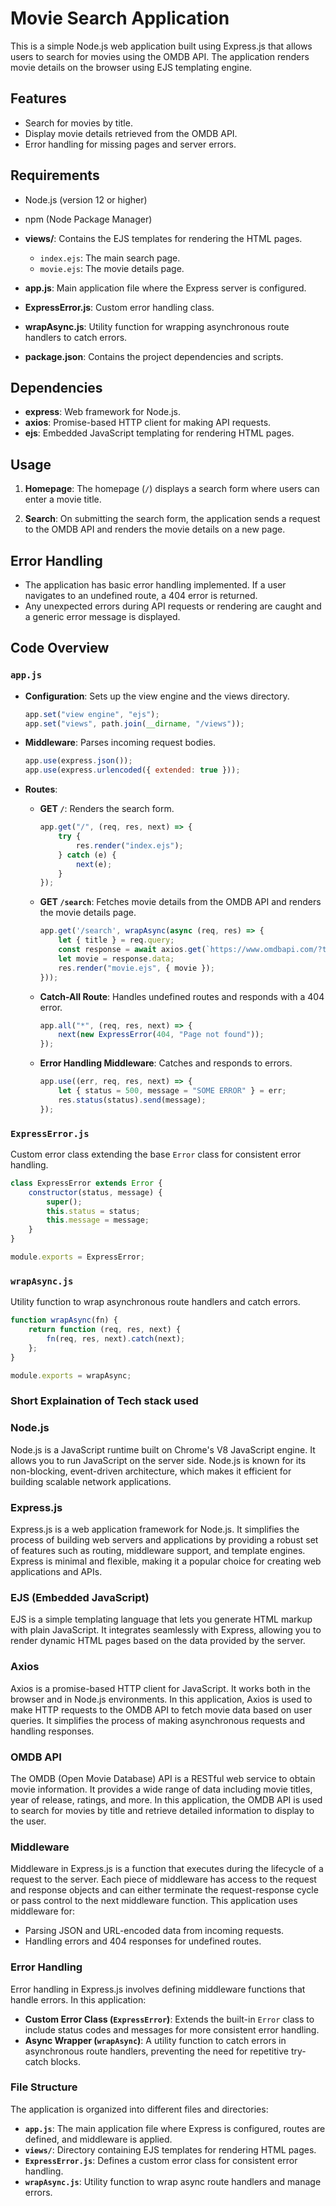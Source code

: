 # Movie Search Application

This is a simple Node.js web application built using Express.js that allows users to search for movies using the OMDB API. The application renders movie details on the browser using EJS templating engine.

## Features

- Search for movies by title.
- Display movie details retrieved from the OMDB API.
- Error handling for missing pages and server errors.

## Requirements

- Node.js (version 12 or higher)
- npm (Node Package Manager)

- **views/**: Contains the EJS templates for rendering the HTML pages.
  - `index.ejs`: The main search page.
  - `movie.ejs`: The movie details page.
- **app.js**: Main application file where the Express server is configured.
- **ExpressError.js**: Custom error handling class.
- **wrapAsync.js**: Utility function for wrapping asynchronous route handlers to catch errors.
- **package.json**: Contains the project dependencies and scripts.

## Dependencies

- **express**: Web framework for Node.js.
- **axios**: Promise-based HTTP client for making API requests.
- **ejs**: Embedded JavaScript templating for rendering HTML pages.

## Usage

1. **Homepage**: The homepage (`/`) displays a search form where users can enter a movie title.

2. **Search**: On submitting the search form, the application sends a request to the OMDB API and renders the movie details on a new page.

## Error Handling

- The application has basic error handling implemented. If a user navigates to an undefined route, a 404 error is returned.
- Any unexpected errors during API requests or rendering are caught and a generic error message is displayed.

## Code Overview

### `app.js`

- **Configuration**: Sets up the view engine and the views directory.
  
  ```javascript
  app.set("view engine", "ejs");
  app.set("views", path.join(__dirname, "/views"));
  ```

- **Middleware**: Parses incoming request bodies.
  
  ```javascript
  app.use(express.json());
  app.use(express.urlencoded({ extended: true }));
  ```

- **Routes**:
  - **GET `/`**: Renders the search form.
    
    ```javascript
    app.get("/", (req, res, next) => {
        try {
            res.render("index.ejs");
        } catch (e) {
            next(e);
        }
    });
    ```

  - **GET `/search`**: Fetches movie details from the OMDB API and renders the movie details page.
    
    ```javascript
    app.get('/search', wrapAsync(async (req, res) => {
        let { title } = req.query;
        const response = await axios.get(`https://www.omdbapi.com/?t=${title}&apikey=60c9c38e`);
        let movie = response.data;
        res.render("movie.ejs", { movie });
    }));
    ```

  - **Catch-All Route**: Handles undefined routes and responds with a 404 error.
    
    ```javascript
    app.all("*", (req, res, next) => {
        next(new ExpressError(404, "Page not found"));
    });
    ```

  - **Error Handling Middleware**: Catches and responds to errors.
    
    ```javascript
    app.use((err, req, res, next) => {
        let { status = 500, message = "SOME ERROR" } = err;
        res.status(status).send(message);
    });
    ```

### `ExpressError.js`

Custom error class extending the base `Error` class for consistent error handling.

```javascript
class ExpressError extends Error {
    constructor(status, message) {
        super();
        this.status = status;
        this.message = message;
    }
}

module.exports = ExpressError;
```

### `wrapAsync.js`

Utility function to wrap asynchronous route handlers and catch errors.

```javascript
function wrapAsync(fn) {
    return function (req, res, next) {
        fn(req, res, next).catch(next);
    };
}

module.exports = wrapAsync;
```
### Short Explaination of Tech stack used
### Node.js

Node.js is a JavaScript runtime built on Chrome's V8 JavaScript engine. It allows you to run JavaScript on the server side. Node.js is known for its non-blocking, event-driven architecture, which makes it efficient for building scalable network applications.

### Express.js

Express.js is a web application framework for Node.js. It simplifies the process of building web servers and applications by providing a robust set of features such as routing, middleware support, and template engines. Express is minimal and flexible, making it a popular choice for creating web applications and APIs.

### EJS (Embedded JavaScript)

EJS is a simple templating language that lets you generate HTML markup with plain JavaScript. It integrates seamlessly with Express, allowing you to render dynamic HTML pages based on the data provided by the server.

### Axios

Axios is a promise-based HTTP client for JavaScript. It works both in the browser and in Node.js environments. In this application, Axios is used to make HTTP requests to the OMDB API to fetch movie data based on user queries. It simplifies the process of making asynchronous requests and handling responses.

### OMDB API

The OMDB (Open Movie Database) API is a RESTful web service to obtain movie information. It provides a wide range of data including movie titles, year of release, ratings, and more. In this application, the OMDB API is used to search for movies by title and retrieve detailed information to display to the user.

### Middleware

Middleware in Express.js is a function that executes during the lifecycle of a request to the server. Each piece of middleware has access to the request and response objects and can either terminate the request-response cycle or pass control to the next middleware function. This application uses middleware for:
- Parsing JSON and URL-encoded data from incoming requests.
- Handling errors and 404 responses for undefined routes.

### Error Handling

Error handling in Express.js involves defining middleware functions that handle errors. In this application:
- **Custom Error Class (`ExpressError`)**: Extends the built-in `Error` class to include status codes and messages for more consistent error handling.
- **Async Wrapper (`wrapAsync`)**: A utility function to catch errors in asynchronous route handlers, preventing the need for repetitive try-catch blocks.

### File Structure

The application is organized into different files and directories:
- **`app.js`**: The main application file where Express is configured, routes are defined, and middleware is applied.
- **`views/`**: Directory containing EJS templates for rendering HTML pages.
- **`ExpressError.js`**: Defines a custom error class for consistent error handling.
- **`wrapAsync.js`**: Utility function to wrap async route handlers and manage errors.

